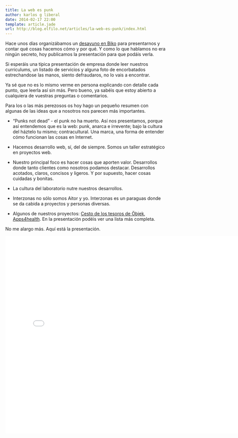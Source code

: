 ```yaml
---
title: La web es punk
author: karlos g liberal
date: 2014-02-17 22:00
template: article.jade
url: http://blog.elfilo.net/articles/la-web-es-punk/index.html
---
```


Hace unos días organizábamos un [desayuno en Biko](http://www.biko2.com/desayuno-de-biko/) para presentarnos y contar qué cosas hacemos cómo y por qué.  Y como lo que hablamos no era ningún secreto, hoy publicamos la presentación para que podáis verla.

Si esperáis una típica presentación de empresa donde leer nuestros curriculums, un listado de servicios y alguna foto de encorbatados estrechandose las manos, siento defraudaros, no lo vais a encontrar. 

Ya sé que no es lo mismo verme en persona explicando con detalle cada punto, que leerla así sin más. Pero bueno, ya sabéis que estoy abierto a cualquiera de vuestras preguntas o comentarios.  

<!--more-->

Para los o las más perezosos os hoy hago un pequeño resumen con algunas de las ideas que a nosotros nos parecen más importantes.


  * “Punks not dead” - el punk no ha muerto. Así nos presentamos, porque así entendemos que es la web: punk, anarca e irrevente; bajo la cultura del háztelo tu mismo;  contracultural. Una marca, una forma de entender cómo funcionan las cosas en Internet.

  * Hacemos desarrollo web, sí, del de siempre. Somos un taller estratégico en proyectos web.

  * Nuestro principal foco es hacer cosas que aporten valor. Desarrollos donde tanto clientes como nosotros podamos destacar. Desarrollos acotados, claros, concisos y ligeros. Y por supuesto, hacer cosas cuidadas y bonitas. 

  * La cultura del laboratorio nutre nuestros desarrollos.

  * Interzonas no sólo somos Aitor y yo. Interzonas es un paraguas donde se da cabida a proyectos y personas diversas.

  * Algunos de nuestros proyectos: [Cesto de los tesoros de Öbjek](http://cestodelostesoros.com/), [Apps4health](http://apps4health.es/). En la presentación podéis ver una lista más completa.


No me alargo más. Aquí está la presentación. 

<iframe src="//slid.es/interzonas/interzonas/embed?style=light" width="776" height="620" scrolling="no" frameborder="0" webkitallowfullscreen mozallowfullscreen allowfullscreen></iframe>



